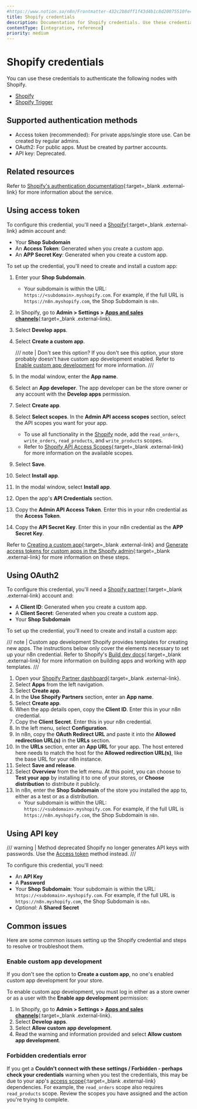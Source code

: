 ```yaml
---
#https://www.notion.so/n8n/Frontmatter-432c2b8dff1f43d4b1c8d20075510fe4
title: Shopify credentials
description: Documentation for Shopify credentials. Use these credentials to authenticate Shopify in n8n, a workflow automation platform.
contentType: [integration, reference]
priority: medium
---
```


# Shopify credentials

You can use these credentials to authenticate the following nodes with Shopify.

- [Shopify](/integrations/builtin/app-nodes/n8n-nodes-base.shopify.md)
- [Shopify Trigger](/integrations/builtin/trigger-nodes/n8n-nodes-base.shopifytrigger.md)

## Supported authentication methods

- Access token (recommended): For private apps/single store use. Can be created by regular admins.
- OAuth2: For public apps. Must be created by partner accounts.
- API key: Deprecated.

## Related resources

Refer to [Shopify's authentication documentation](https://shopify.dev/docs/apps/auth){:target=_blank .external-link} for more information about the service.

## Using access token

To configure this credential, you'll need a [Shopify](https://shopify.com/){:target=_blank .external-link} admin account and:

- Your **Shop Subdomain**
- An **Access Token**: Generated when you create a custom app.
- An **APP Secret Key**: Generated when you create a custom app.

To set up the credential, you'll need to create and install a custom app:

1. Enter your **Shop Subdomain**.
    - Your subdomain is within the URL: `https://<subdomain>.myshopify.com`. For example, if the full URL is `https://n8n.myshopify.com`, the Shop Subdomain is `n8n`.
2. In Shopify, go to **Admin > Settings >** [**Apps and sales channels**](https://admin.shopify.com/settings/apps){:target=_blank .external-link}.
3. Select **Develop apps**.
4. Select **Create a custom app**.

    /// note | Don't see this option?
    If you don't see this option, your store probably doesn't have custom app development enabled. Refer to [Enable custom app development](#enable-custom-app-development) for more information.
    ///

5. In the modal window, enter the **App name**.
6. Select an **App developer**. The app developer can be the store owner or any account with the **Develop apps** permission.
7. Select **Create app**.
8. Select **Select scopes**. In the **Admin API access scopes** section, select the API scopes you want for your app.
    - To use all functionality in the [Shopify](/integrations/builtin/app-nodes/n8n-nodes-base.shopify.md) node, add the `read_orders`, `write_orders`, `read_products`, and `write_products` scopes.
    - Refer to [Shopify API Access Scopes](https://shopify.dev/docs/api/usage/access-scopes){:target=_blank .external-link} for more information on the available scopes.
9. Select **Save**.
10. Select **Install app**.
11. In the modal window, select **Install app**.
12. Open the app's **API Credentials** section.
13. Copy the **Admin API Access Token**. Enter this in your n8n credential as the **Access Token**.
14. Copy the **API Secret Key**. Enter this in your n8n credential as the **APP Secret Key**.

Refer to [Creating a custom app](https://help.shopify.com/en/manual/apps/app-types/custom-apps){:target=_blank .external-link} and [Generate access tokens for custom apps in the Shopify admin](https://shopify.dev/docs/apps/build/authentication-authorization/access-token-types/generate-app-access-tokens-admin){:target=_blank .external-link} for more information on these steps.

## Using OAuth2

To configure this credential, you'll need a [Shopify partner](https://www.shopify.com/partners){:target=_blank .external-link} account and:

- A **Client ID**: Generated when you create a custom app.
- A **Client Secret**: Generated when you create a custom app.
- Your **Shop Subdomain**

To set up the credential, you'll need to create and install a custom app:

/// note | Custom app development
Shopify provides templates for creating new apps. The instructions below only cover the elements necessary to set up your n8n credential. Refer to Shopify's [Build dev docs](https://shopify.dev/docs/apps/build){:target=_blank .external-link} for more information on building apps and working with app templates.
///

1. Open your [Shopify Partner dashboard](https://partners.shopify.com/){:target=_blank .external-link}.
2. Select **Apps** from the left navigation.
3. Select **Create app**.
4. In the **Use Shopify Partners** section, enter an **App name**.
6. Select **Create app**.
7. When the app details open, copy the **Client ID**. Enter this in your n8n credential.
8. Copy the **Client Secret**. Enter this in your n8n credential.
9. In the left menu, select **Configuration**.
10. In n8n, copy the **OAuth Redirect URL** and paste it into the **Allowed redirection URL(s)** in the **URLs** section.
10. In the **URLs** section, enter an **App URL** for your app. The host entered here needs to match the host for the **Allowed redirection URL(s)**, like the base URL for your n8n instance.
8. Select **Save and release**.
1. Select **Overview** from the left menu. At this point, you can choose to **Test your app** by installing it to one of your stores, or **Choose distribution** to distribute it publicly.
1. In n8n, enter the **Shop Subdomain** of the store you installed the app to, either as a test or as a distribution.
    - Your subdomain is within the URL: `https://<subdomain>.myshopify.com`. For example, if the full URL is `https://n8n.myshopify.com`, the Shop Subdomain is `n8n`.

## Using API key

/// warning | Method deprecated
Shopify no longer generates API keys with passwords. Use the [Access token](#using-access-token) method instead.
///

To configure this credential, you'll need:

- An **API Key**
- A **Password**
- Your **Shop Subdomain**: Your subdomain is within the URL: `https://<subdomain>.myshopify.com`. For example, if the full URL is `https://n8n.myshopify.com`, the Shop Subdomain is `n8n`.
- _Optional:_ A **Shared Secret**

## Common issues

Here are some common issues setting up the Shopify credential and steps to resolve or troubleshoot them.

### Enable custom app development

If you don't see the option to **Create a custom app**, no one's enabled custom app development for your store.

To enable custom app development, you must log in either as a store owner or as a user with the **Enable app development** permission:

1. In Shopify, go to **Admin > Settings >** [**Apps and sales channels**](https://admin.shopify.com/settings/apps){:target=_blank .external-link}.
2. Select **Develop apps**.
3. Select **Allow custom app development**.
4. Read the warning and information provided and select **Allow custom app development**.

### Forbidden credentials error

<!-- vale off -->
If you get a **Couldn't connect with these settings / Forbidden - perhaps check your credentials** warning when you test the credentials, this may be due to your app's [access scope](https://shopify.dev/docs/api/usage/access-scopes){:target=_blank .external-link} dependencies. For example, the `read_orders` scope also requires `read_products` scope. Review the scopes you have assigned and the action you're trying to complete.
<!-- vale on -->
